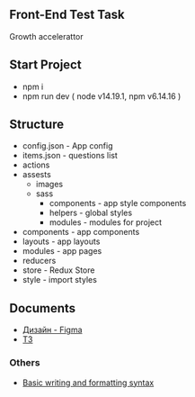 ## Front-End Test Task
Growth accelerattor

## Start Project
- npm i
- npm run dev ( node v14.19.1, npm v6.14.16 )

## Structure
- config.json - App config
- items.json - questions list
- actions
- assests
   - images
   - sass
     - components - app style components
     - helpers - global styles
     - modules - modules for project
- components - app components
- layouts - app layouts
- modules - app pages
- reducers
- store - Redux Store
- style - import styles

## Documents
- [Дизайн - Figma](https://www.figma.com/file/tIZEZn2HTAeSDQRzoOzvXE/Front-end-test%2C-Headway?node-id=1%3A535)
- [ТЗ](https://www.linkedin.com/dms/C4E06AQHtIkhgGuR7Lg/messaging-attachmentFile/0/1650547694248?m=AQLiRE66oXcmQgAAAYBMycNGSz6cCTG5_hpSWe-_DxF-XQJ0zH-xEF26XA&ne=1&v=beta&t=wLED_EggIwPJP8pGupymoSlp6SL2wfE1g1LRFgi5nFY)

### Others
- [Basic writing and formatting syntax](https://docs.github.com/en/get-started/writing-on-github/getting-started-with-writing-and-formatting-on-github/basic-writing-and-formatting-syntax)

